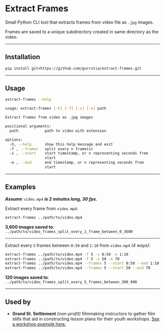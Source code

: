 # Extract Frames

Small Python CLI tool that extracts frames from video file as `.jpg` images.

Frames are saved to a unique subdirectory created in same directory as the video.

---

## Installation

```sh
pip install git+https://github.com/gurrutia/extract-frames.git
```

---

## Usage

```sh
extract-frames --help
```

```sh
usage: extract-frames [-h] [-f] [-s] [-e] path   

Extract frames from video as .jpg images

positional arguments:
  path            path to video with extension   

options:
  -h, --help      show this help message and exit
  -f , --frames   split every n frame(s)
  -s , --start    start timestamp, or n representing seconds from     
                  start
  -e , --end      end timestamp, or n representing seconds from       
                  start
```

---

## Examples

_**Assume**_ `video.mp4` _**is 2 minutes long, 30 fps.**_

Extract every frame from `video.mp4`:

```sh
extract-frames ../path/to/video.mp4
```

**3,600 images saved to**: `../path/to/video_frames_split_every_1_frame_between_0_3600`

---

Extract every `5` frames between `0:50` and `1:10` from `video.mp4` _(4 ways)_:

```sh
extract-frames ../path/to/video.mp4 -f 5 -s 0:50 -e 1:10
extract-frames ../path/to/video.mp4 -f 5 -s 50 -e 70
extract-frames ../path/to/video.mp4 --frames 5 --start 0:50 --end 1:10
extract-frames ../path/to/video.mp4 --frames 5 --start 50 --end 70
```

**120 images saved to**: `../path/to/video_frames_split_every_5_frames_between_300_900`

---

## Used by

- **Grand St. Settlement** _(non-profit)_ filmmaking instructors to gather film stills that aid in constructing lesson plans for their youth workshops. [See a workshop example here.](extras/GSS_Filmmaking_Fall_2022_Transfiguration_Schools_W1.pdf)
